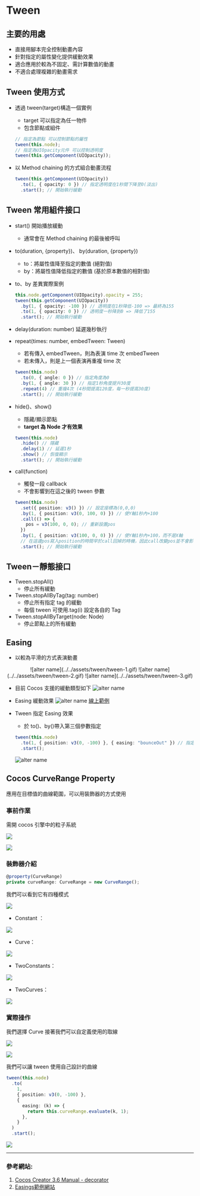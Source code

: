 # Tween

## **主要的用處**

- 直接用腳本完全控制動畫內容
- 針對指定的屬性變化提供緩動效果
- 適合應用於較為不固定、需計算數值的動畫
- 不適合處理複雜的動畫需求

## **Tween 使用方式**

- 透過 tween(target)構造一個實例

  - target 可以指定為任一物件

  * 包含節點或組件

  ```ts
  // 指定為節點 可以控制節點的屬性
  tween(this.node);
  // 指定為UIOpacity元件 可以控制透明度
  tween(this.getComponent(UIOpacity));
  ```

- 以 Method chaining 的方式組合動畫流程
  ```ts
  tween(this.getComponent(UIOpacity))
    .to(1, { opacity: 0 }) // 指定透明度在1秒間下降至0(淡出)
    .start(); // 開始執行緩動
  ```

## **Tween 常用組件接口**

- start() 開始播放緩動

  - 通常會在 Method chaining 的最後被呼叫

- to(duration, {property})、 by(duration, {property})

  - to：將屬性值降至指定的數值 (絕對值)
  - by：將屬性值降低指定的數值 (基於原本數值的相對值)

- to、by 差異實際案例

  ```ts
  this.node.getComponent(UIOpacity).opacity = 255;
  tween(this.getComponent(UIOpacity))
    .by(1, { opacity: -100 }) // 透明度在1秒降低-100 => 最終為155
    .to(1, { opacity: 0 }) // 透明度一秒降到0 => 降低了155
    .start(); // 開始執行緩動
  ```

- delay(duration: number) 延遲幾秒執行
- repeat(times: number, embedTween: Tween)
  - 若有傳入 embedTween，則為表演 time 次 embedTween
  - 若未傳入，則是上一個表演再重複 time 次
  ```ts
  tween(this.node)
    .to(0, { angle: 0 }) // 指定角度為0
    .by(1, { angle: 30 }) // 指定1秒角度提升30度
    .repeat(4) // 重複4次 (4秒間提高120度，每一秒提高30度)
    .start(); // 開始執行緩動
  ```
- hide()、show()
  - 隱藏/顯示節點
  - **target 為 Node 才有效果**
  ```ts
  tween(this.node)
    .hide() // 隱藏
    .delay(1) // 延遲1秒
    .show() // 恢復顯示
    .start(); // 開始執行緩動
  ```
- call(function)
  - 觸發一段 callback
  - 不會影響到在這之後的 tween 參數
  ```ts
  tween(this.node)
    .set({ position: v3() }) // 設定座標為(0,0,0)
    .by(1, { position: v3(0, 100, 0) }) // 使Y軸1秒內+100
    .call(() => {
      pos = v3(100, 0, 0); // 重新設置pos
    })
    .by(1, { position: v3(100, 0, 0) }) // 使Y軸1秒內+100，而不是X軸
    // 在這邊pos寫入position的時間早於call回掉的時機，因此call改變pos並不會影響上行
    .start(); // 開始執行緩動
  ```

## **Tween－靜態接口**

- Tween.stopAll()
  - 停止所有緩動
- Tween.stopAllByTag(tag: number)
  - 停止所有指定 tag 的緩動
  - 每個 tween 可使用.tag(i) 設定各自的 Tag
- Tween.stopAllByTarget(node: Node)
  - 停止節點上的所有緩動

## **Easing**

- 以較為平滑的方式表演動畫

<center>
![alter name](../../assets/tween/tween-1.gif)
![alter name](../../assets/tween/tween-2.gif)
![alter name](../../assets/tween/tween-3.gif)
</center>

- 目前 Cocos 支援的緩動類型如下
  ![alter name](../../assets/tween/tween-4.png)

- Easing 緩動效果
  ![alter name](../../assets/tween/tween-5.png)
  [線上範例](https://easings.net/)

- Tween 指定 Easing 效果
  - 於 to()、by()帶入第三個參數指定
  ```ts
  tween(this.node)
    .to(1, { position: v3(0, -100) }, { easing: "bounceOut" }) // 指定bounceOut緩動
    .start();
  ```
  ![alter name](../../assets/tween/tween-6.gif)

## **Cocos CurveRange Property**

應用在目標值的曲線範圍，可以用裝飾器的方式使用

### **事前作業**

需開 cocos 引擎中的粒子系統

![](../../assets/tween/tween-7.png)

![](../../assets/tween/tween-8.png)

### **裝飾器介紹**

```ts
@property(CurveRange)
private curveRange: CurveRange = new CurveRange();
```

我們可以看到它有四種模式

![](../../assets/tween/tween-9.png)

- Constant ：

![](../../assets/tween/tween-10.png)

- Curve：

![](../../assets/tween/tween-11.png)

- TwoConstants：

![](../../assets/tween/tween-12.png)

- TwoCurves：

![](../../assets/tween/tween-13.png)

### **實際操作**

我們選擇 Curve 接著我們可以自定義使用的取線

![](../../assets/tween/tween-14.png)

![](../../assets/tween/tween-15.png)

我們可以讓 tween 使用自己設計的曲線

```ts
tween(this.node)
  .to(
    1,
    { position: v3(0, -100) },
    {
      easing: (k) => {
        return this.curveRange.evaluate(k, 1);
      },
    }
  )
  .start();
```

![](../../assets/tween/tween-16.gif)

--- 

### 參考網站:
1. [Cocos Creator 3.6 Manual - decorator](https://docs.cocos.com/creator/3.6/manual/zh/scripting/decorator.html)
2. [Easings範例網站](https://easings.net/)
